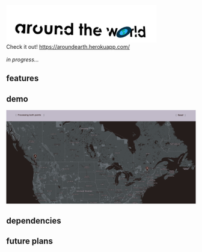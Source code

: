
![around the world](https://raw.githubusercontent.com/BagOfChips/around-the-world/master/public/images/atw_header.png)  <br />
Check it out! https://aroundearth.herokuapp.com/  <br />
<br />
*in progress...* <br />

## features

## demo
![page layout](https://raw.githubusercontent.com/BagOfChips/around-the-world/master/public/images/website_snip.PNG)  <br />

## dependencies


## future plans
